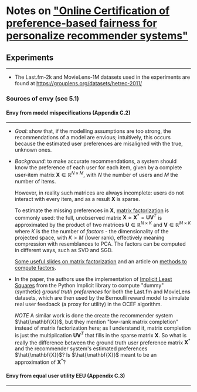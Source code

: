 # Notes on ["Online Certification of preference-based fairness for personalize recommender systems"](https://arxiv.org/pdf/2104.14527.pdf) 

## Experiments
---
* The Last.fm-2k and MovieLens-1M datasets used in the experiments 
  are found at https://grouplens.org/datasets/hetrec-2011/

### Sources of envy (sec 5.1)

#### Envy from model mispecifications (Appendix C.2)
---

* *Goal*: show that, if the modelling assumptions are too strong, the
  recommendations of a model are envious; intuitively, this occurs
  because the estimated user preferences are misaligned with the 
  true, unknown ones.
* *Background*: to make accurate recommendations, a system 
  should know the preference of each user for each item, given by 
  a complete user-item matrix $\mathbf{X}\in\mathbb{R}^{N\times M}$, with $N$ the number of users 
  and $M$ the number of items. 
  
  However, in reality such matrices are always incomplete: users 
  do not interact with every item, and as a result $\mathbf{X}$ is sparse. 
  
  To estimate the missing preferences in $\mathbf{X}$, [matrix factorization](https://en.wikipedia.org/wiki/Matrix_factorization_(recommender_systems)) 
  is commonly used: the full, unobserved matrix $\mathbf{X}\approx \mathbf{X}^{\ast}=\mathbf{UV}^T$ is 
  approximated by the product of two matrices $\mathbf{U}\in\mathbb{R}^{N\times K}$ and $\mathbf{V}\in\mathbb{R}^{M\times K}$ 
  where $K$ is the the number of *factors* - the dimensionality of the 
  projected space, with $K>M$ (lower rank), effectively meaning 
  compression with resemblances to PCA. The factors can be computed 
  in different ways, such as SVD and SGD. 
  
  [Some useful slides on matrix factorization](https://cse.iitk.ac.in/users/piyush/courses/ml_autumn16/771A_lec14_slides.pdf) and an article on 
  [methods to compute factors](https://datajobs.com/data-science-repo/Recommender-Systems-%5BNetflix%5D.pdf).
  
* In the paper, the authors use the implementation of 
  [Implicit Least Squares](https://implicit.readthedocs.io/en/latest/als.html?highlight=collaborative) from the Python Implicit library to 
  compute "dummy" (synthetic) *ground truth preferences* for both the 
  Last.fm and MovieLens datasets, which are then used by the 
  Bernoulli reward model to simulate real user feedback (a proxy 
  for utility) in the OCEF algorithm.
  
  *NOTE* A similar work is done the create the recommender system $\hat{\mathbf{X}}$, 
  but they mention "low-rank matrix completion" instead of matrix 
  factorization here; as I understand it, matrix completion is just 
  the multiplication $\mathbf{UV}^T$ that fills in the sparse matrix $\mathbf{X}$. 
  So what is really the difference between the ground truth user 
  preference matrix $\mathbf{X}^{\ast}$ and the recommender system's estimated 
  preferences $\hat{\mathbf{X}}$? Is $\hat{\mathbf{X}}$ meant to be an approximation of $\mathbf{X}^{\ast}$?

#### Envy from equal user utility EEU (Appendix C.3)
---